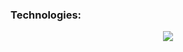 ### Technologies:
<p align="center">
  <a href="https://skillicons.dev">
    <img src="https://skillicons.dev/icons?i=apple,vim,vscode,azure,typescript,python,cs,react,nodejs,express,dotnet,postgres" />
  </a>
</p>








